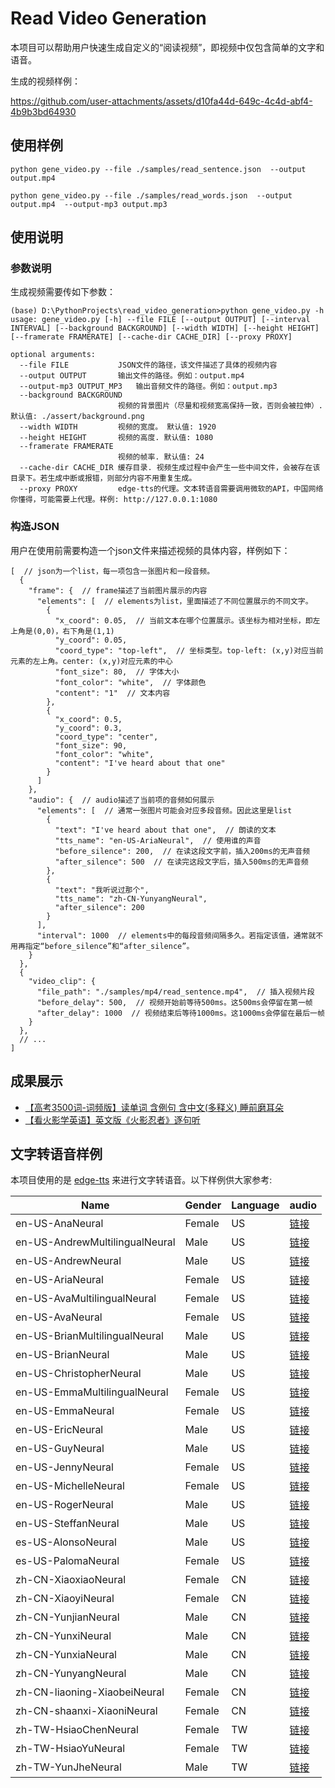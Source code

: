 # Read Video Generation

本项目可以帮助用户快速生成自定义的“阅读视频”，即视频中仅包含简单的文字和语音。

生成的视频样例：



https://github.com/user-attachments/assets/d10fa44d-649c-4c4d-abf4-4b9b3bd64930



## 使用样例

```shell
python gene_video.py --file ./samples/read_sentence.json  --output output.mp4

python gene_video.py --file ./samples/read_words.json  --output output.mp4  --output-mp3 output.mp3
```

## 使用说明

### 参数说明

生成视频需要传如下参数：


```
(base) D:\PythonProjects\read_video_generation>python gene_video.py -h
usage: gene_video.py [-h] --file FILE [--output OUTPUT] [--interval INTERVAL] [--background BACKGROUND] [--width WIDTH] [--height HEIGHT] [--framerate FRAMERATE] [--cache-dir CACHE_DIR] [--proxy PROXY]

optional arguments:
  --file FILE           JSON文件的路径，该文件描述了具体的视频内容
  --output OUTPUT       输出文件的路径。例如：output.mp4
  --output-mp3 OUTPUT_MP3   输出音频文件的路径。例如：output.mp3
  --background BACKGROUND
                        视频的背景图片（尽量和视频宽高保持一致，否则会被拉伸）. 默认值: ./assert/background.png
  --width WIDTH         视频的宽度。 默认值: 1920
  --height HEIGHT       视频的高度. 默认值: 1080
  --framerate FRAMERATE
                        视频的帧率. 默认值: 24
  --cache-dir CACHE_DIR 缓存目录. 视频生成过程中会产生一些中间文件，会被存在该目录下。若生成中断或报错，则部分内容不用重复生成。
  --proxy PROXY         edge-tts的代理。文本转语音需要调用微软的API，中国网络你懂得，可能需要上代理。样例: http://127.0.0.1:1080
```

### 构造JSON

用户在使用前需要构造一个json文件来描述视频的具体内容，样例如下：

```json5
[  // json为一个list，每一项包含一张图片和一段音频。
  {
    "frame": {  // frame描述了当前图片展示的内容
      "elements": [  // elements为list，里面描述了不同位置展示的不同文字。
        {
          "x_coord": 0.05,  // 当前文本在哪个位置展示。该坐标为相对坐标，即左上角是(0,0)，右下角是(1,1)
          "y_coord": 0.05,
          "coord_type": "top-left",  // 坐标类型。top-left: (x,y)对应当前元素的左上角。center: (x,y)对应元素的中心
          "font_size": 80,  // 字体大小
          "font_color": "white",  // 字体颜色
          "content": "1"  // 文本内容
        },
        {
          "x_coord": 0.5,
          "y_coord": 0.3,
          "coord_type": "center",
          "font_size": 90,
          "font_color": "white",
          "content": "I've heard about that one"
        }
      ]
    },
    "audio": {  // audio描述了当前项的音频如何展示
      "elements": [  // 通常一张图片可能会对应多段音频。因此这里是list
        {
          "text": "I've heard about that one",  // 朗读的文本
          "tts_name": "en-US-AriaNeural",  // 使用谁的声音
          "before_silence": 200,  // 在读这段文字前，插入200ms的无声音频
          "after_silence": 500  // 在读完这段文字后，插入500ms的无声音频
        },
        {
          "text": "我听说过那个",
          "tts_name": "zh-CN-YunyangNeural",
          "after_silence": 200
        }
      ],
      "interval": 1000  // elements中的每段音频间隔多久。若指定该值，通常就不用再指定“before_silence”和“after_silence”。
    }
  },
  {
    "video_clip": {
      "file_path": "./samples/mp4/read_sentence.mp4",  // 插入视频片段
      "before_delay": 500,  // 视频开始前等待500ms。这500ms会停留在第一帧
      "after_delay": 1000  // 视频结束后等待1000ms。这1000ms会停留在最后一帧
    }
  },
  // ...
]
```

## 成果展示

- [【高考3500词-词频版】读单词 含例句 含中文(多释义) 睡前磨耳朵](https://www.bilibili.com/video/BV1eDAfe9Ezv)
- [【看火影学英语】英文版《火影忍者》逐句听](https://www.bilibili.com/video/BV1jNjJzzEPU)

## 文字转语音样例

本项目使用的是 [edge-tts](https://github.com/rany2/edge-tts) 来进行文字转语音。以下样例供大家参考:

| Name | Gender | Language | audio |
|---------|-----------|------------|-------|
| en-US-AnaNeural | Female | US | [链接](https://raw.githubusercontent.com/iioSnail/read_video_generation/main/samples/tts/en-US-AnaNeural.mp3) |
| en-US-AndrewMultilingualNeural | Male | US | [链接](https://raw.githubusercontent.com/iioSnail/read_video_generation/main/samples/tts/en-US-AndrewMultilingualNeural.mp3) |
| en-US-AndrewNeural | Male | US | [链接](https://raw.githubusercontent.com/iioSnail/read_video_generation/main/samples/tts/en-US-AndrewNeural.mp3) |
| en-US-AriaNeural | Female | US | [链接](https://raw.githubusercontent.com/iioSnail/read_video_generation/main/samples/tts/en-US-AriaNeural.mp3) |
| en-US-AvaMultilingualNeural | Female | US | [链接](https://raw.githubusercontent.com/iioSnail/read_video_generation/main/samples/tts/en-US-AvaMultilingualNeural.mp3) |
| en-US-AvaNeural | Female | US | [链接](https://raw.githubusercontent.com/iioSnail/read_video_generation/main/samples/tts/en-US-AvaNeural.mp3) |
| en-US-BrianMultilingualNeural | Male | US | [链接](https://raw.githubusercontent.com/iioSnail/read_video_generation/main/samples/tts/en-US-BrianMultilingualNeural.mp3) |
| en-US-BrianNeural | Male | US | [链接](https://raw.githubusercontent.com/iioSnail/read_video_generation/main/samples/tts/en-US-BrianNeural.mp3) |
| en-US-ChristopherNeural | Male | US | [链接](https://raw.githubusercontent.com/iioSnail/read_video_generation/main/samples/tts/en-US-ChristopherNeural.mp3) |
| en-US-EmmaMultilingualNeural | Female | US | [链接](https://raw.githubusercontent.com/iioSnail/read_video_generation/main/samples/tts/en-US-EmmaMultilingualNeural.mp3) |
| en-US-EmmaNeural | Female | US | [链接](https://raw.githubusercontent.com/iioSnail/read_video_generation/main/samples/tts/en-US-EmmaNeural.mp3) |
| en-US-EricNeural | Male | US | [链接](https://raw.githubusercontent.com/iioSnail/read_video_generation/main/samples/tts/en-US-EricNeural.mp3) |
| en-US-GuyNeural | Male | US | [链接](https://raw.githubusercontent.com/iioSnail/read_video_generation/main/samples/tts/en-US-GuyNeural.mp3) |
| en-US-JennyNeural | Female | US | [链接](https://raw.githubusercontent.com/iioSnail/read_video_generation/main/samples/tts/en-US-JennyNeural.mp3) |
| en-US-MichelleNeural | Female | US | [链接](https://raw.githubusercontent.com/iioSnail/read_video_generation/main/samples/tts/en-US-MichelleNeural.mp3) |
| en-US-RogerNeural | Male | US | [链接](https://raw.githubusercontent.com/iioSnail/read_video_generation/main/samples/tts/en-US-RogerNeural.mp3) |
| en-US-SteffanNeural | Male | US | [链接](https://raw.githubusercontent.com/iioSnail/read_video_generation/main/samples/tts/en-US-SteffanNeural.mp3) |
| es-US-AlonsoNeural | Male | US | [链接](https://raw.githubusercontent.com/iioSnail/read_video_generation/main/samples/tts/es-US-AlonsoNeural.mp3) |
| es-US-PalomaNeural | Female | US | [链接](https://raw.githubusercontent.com/iioSnail/read_video_generation/main/samples/tts/es-US-PalomaNeural.mp3) |
| zh-CN-XiaoxiaoNeural | Female | CN | [链接](https://raw.githubusercontent.com/iioSnail/read_video_generation/main/samples/tts/zh-CN-XiaoxiaoNeural.mp3) |
| zh-CN-XiaoyiNeural | Female | CN | [链接](https://raw.githubusercontent.com/iioSnail/read_video_generation/main/samples/tts/zh-CN-XiaoyiNeural.mp3) |
| zh-CN-YunjianNeural | Male | CN | [链接](https://raw.githubusercontent.com/iioSnail/read_video_generation/main/samples/tts/zh-CN-YunjianNeural.mp3) |
| zh-CN-YunxiNeural | Male | CN | [链接](https://raw.githubusercontent.com/iioSnail/read_video_generation/main/samples/tts/zh-CN-YunxiNeural.mp3) |
| zh-CN-YunxiaNeural | Male | CN | [链接](https://raw.githubusercontent.com/iioSnail/read_video_generation/main/samples/tts/zh-CN-YunxiaNeural.mp3) |
| zh-CN-YunyangNeural | Male | CN | [链接](https://raw.githubusercontent.com/iioSnail/read_video_generation/main/samples/tts/zh-CN-YunyangNeural.mp3) |
| zh-CN-liaoning-XiaobeiNeural | Female | CN | [链接](https://raw.githubusercontent.com/iioSnail/read_video_generation/main/samples/tts/zh-CN-liaoning-XiaobeiNeural.mp3) |
| zh-CN-shaanxi-XiaoniNeural | Female | CN | [链接](https://raw.githubusercontent.com/iioSnail/read_video_generation/main/samples/tts/zh-CN-shaanxi-XiaoniNeural.mp3) |
| zh-TW-HsiaoChenNeural | Female | TW | [链接](https://raw.githubusercontent.com/iioSnail/read_video_generation/main/samples/tts/zh-TW-HsiaoChenNeural.mp3) |
| zh-TW-HsiaoYuNeural | Female | TW | [链接](https://raw.githubusercontent.com/iioSnail/read_video_generation/main/samples/tts/zh-TW-HsiaoYuNeural.mp3) |
| zh-TW-YunJheNeural | Male | TW | [链接](https://raw.githubusercontent.com/iioSnail/read_video_generation/main/samples/tts/zh-TW-YunJheNeural.mp3)
